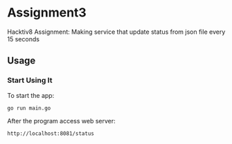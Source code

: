 # Assignment3
Hacktiv8 Assignment: 
Making service that update status from json file every 15 seconds

## Usage 
### Start Using It
To start the app:
```golang
go run main.go
```

After the program access web server:
```bash
http://localhost:8081/status
```

